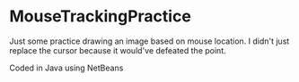 # MouseTrackingPractice
Just some practice drawing an image based on mouse location.
I didn't just replace the cursor because it would've defeated the point.

Coded in Java using NetBeans
